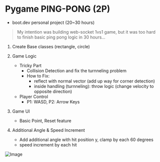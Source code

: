 # Pygame PING-PONG (2P)

- boot.dev personal project (20~30 hours)

> My intention was building web-socket 1vs1 game, but
> it was too hard to finish basic ping pong logic in 30 hours...

1. Create Base classes (rectangle, circle)
2. Game Logic

   - Tricky Part
     - Collision Detection and fix the turnneling problem
     - How to Fix:
       - reflect with normal vector (add up way for corner detection)
       - inside handling (turnneling): throw logic (change velocity to opposite direction)
   - Player Control
     - P1: WASD, P2: Arrow Keys

3. Game UI

   - Basic Point, Reset feature

4. Additional Angle & Speed Increment
   - Add additional angle with hit position y, clamp by each 60 degrees
   - speed increment by each hit

![Image](https://github.com/user-attachments/assets/ea2f119a-928d-404b-8046-06348d672e01)

